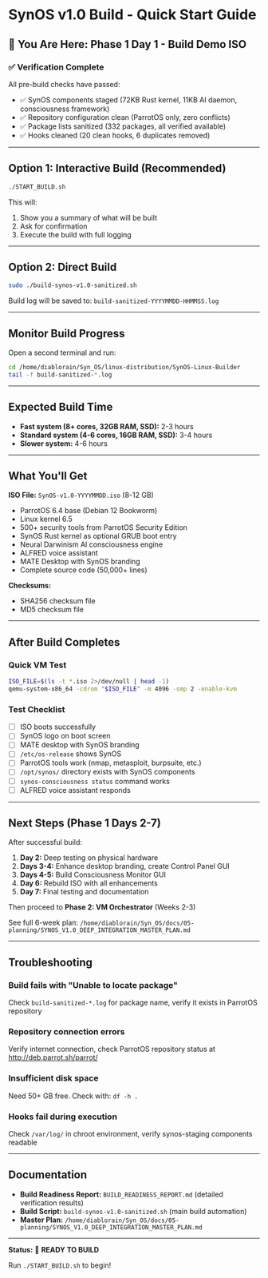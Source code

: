 # SynOS v1.0 Build - Quick Start Guide

## 🚀 You Are Here: Phase 1 Day 1 - Build Demo ISO

### ✅ Verification Complete
All pre-build checks have passed:
- ✅ SynOS components staged (72KB Rust kernel, 11KB AI daemon, consciousness framework)
- ✅ Repository configuration clean (ParrotOS only, zero conflicts)
- ✅ Package lists sanitized (332 packages, all verified available)
- ✅ Hooks cleaned (20 clean hooks, 6 duplicates removed)

---

## Option 1: Interactive Build (Recommended)

```bash
./START_BUILD.sh
```

This will:
1. Show you a summary of what will be built
2. Ask for confirmation
3. Execute the build with full logging

---

## Option 2: Direct Build

```bash
sudo ./build-synos-v1.0-sanitized.sh
```

Build log will be saved to: `build-sanitized-YYYYMMDD-HHMMSS.log`

---

## Monitor Build Progress

Open a second terminal and run:
```bash
cd /home/diablorain/Syn_OS/linux-distribution/SynOS-Linux-Builder
tail -f build-sanitized-*.log
```

---

## Expected Build Time

- **Fast system (8+ cores, 32GB RAM, SSD):** 2-3 hours
- **Standard system (4-6 cores, 16GB RAM, SSD):** 3-4 hours
- **Slower system:** 4-6 hours

---

## What You'll Get

**ISO File:** `SynOS-v1.0-YYYYMMDD.iso` (8-12 GB)
- ParrotOS 6.4 base (Debian 12 Bookworm)
- Linux kernel 6.5
- 500+ security tools from ParrotOS Security Edition
- SynOS Rust kernel as optional GRUB boot entry
- Neural Darwinism AI consciousness engine
- ALFRED voice assistant
- MATE Desktop with SynOS branding
- Complete source code (50,000+ lines)

**Checksums:**
- SHA256 checksum file
- MD5 checksum file

---

## After Build Completes

### Quick VM Test
```bash
ISO_FILE=$(ls -t *.iso 2>/dev/null | head -1)
qemu-system-x86_64 -cdrom "$ISO_FILE" -m 4096 -smp 2 -enable-kvm
```

### Test Checklist
- [ ] ISO boots successfully
- [ ] SynOS logo on boot screen
- [ ] MATE desktop with SynOS branding
- [ ] `/etc/os-release` shows SynOS
- [ ] ParrotOS tools work (nmap, metasploit, burpsuite, etc.)
- [ ] `/opt/synos/` directory exists with SynOS components
- [ ] `synos-consciousness status` command works
- [ ] ALFRED voice assistant responds

---

## Next Steps (Phase 1 Days 2-7)

After successful build:

1. **Day 2:** Deep testing on physical hardware
2. **Days 3-4:** Enhance desktop branding, create Control Panel GUI
3. **Days 4-5:** Build Consciousness Monitor GUI
4. **Day 6:** Rebuild ISO with all enhancements
5. **Day 7:** Final testing and documentation

Then proceed to **Phase 2: VM Orchestrator** (Weeks 2-3)

See full 6-week plan: `/home/diablorain/Syn_OS/docs/05-planning/SYNOS_V1.0_DEEP_INTEGRATION_MASTER_PLAN.md`

---

## Troubleshooting

### Build fails with "Unable to locate package"
Check `build-sanitized-*.log` for package name, verify it exists in ParrotOS repository

### Repository connection errors
Verify internet connection, check ParrotOS repository status at http://deb.parrot.sh/parrot/

### Insufficient disk space
Need 50+ GB free. Check with: `df -h .`

### Hooks fail during execution
Check `/var/log/` in chroot environment, verify synos-staging components readable

---

## Documentation

- **Build Readiness Report:** `BUILD_READINESS_REPORT.md` (detailed verification results)
- **Build Script:** `build-synos-v1.0-sanitized.sh` (main build automation)
- **Master Plan:** `/home/diablorain/Syn_OS/docs/05-planning/SYNOS_V1.0_DEEP_INTEGRATION_MASTER_PLAN.md`

---

**Status:** 🚀 **READY TO BUILD**

Run `./START_BUILD.sh` to begin!
